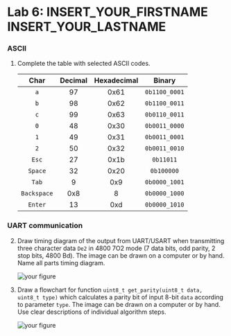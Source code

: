 # Lab 6: INSERT_YOUR_FIRSTNAME INSERT_YOUR_LASTNAME

### ASCII

1. Complete the table with selected ASCII codes.

   | **Char** | **Decimal** | **Hexadecimal** | **Binary** |
   | :-: | :-: | :-: | :-: |
   | `a` | 97 | 0x61 | `0b1100_0001` |
   | `b` | 98 | 0x62 | `0b1100_0011` |
   | `c` | 99 | 0x63 | `0b0110_0011` |
   | `0` | 48 | 0x30 | `0b0011_0000` |
   | `1` | 49 | 0x31 | `0b0011_0001`|
   | `2` | 50 | 0x32 | `0b0011_0010` |
   | `Esc` | 27 | 0x1b | `0b11011` |
   | `Space` | 32 | 0x20 | `0b100000` |
   | `Tab` | 9 | 0x9 | `0b0000_1001` |
   | `Backspace` | 0x8 | 8 | `0b0000_1000` |
   | `Enter` | 13 | 0xd | `0b0000_1010` |

### UART communication

2. Draw timing diagram of the output from UART/USART when transmitting three character data `De2` in 4800 7O2 mode (7 data bits, odd parity, 2 stop bits, 4800&nbsp;Bd). The image can be drawn on a computer or by hand. Name all parts timing diagram.

   ![your figure]()

3. Draw a flowchart for function `uint8_t get_parity(uint8_t data, uint8_t type)` which calculates a parity bit of input 8-bit `data` according to parameter `type`. The image can be drawn on a computer or by hand. Use clear descriptions of individual algorithm steps.

   ![your figure]()